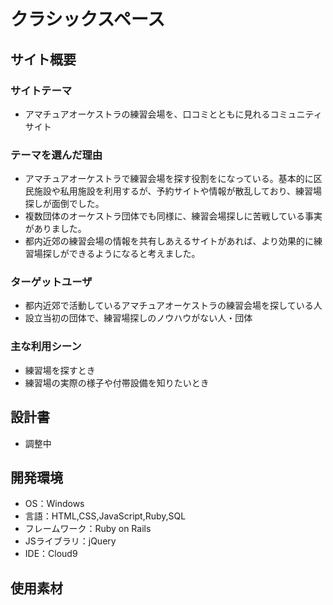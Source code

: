 # クラシックスペース
## サイト概要
### サイトテーマ
- アマチュアオーケストラの練習会場を、口コミとともに見れるコミュニティサイト

### テーマを選んだ理由
- アマチュアオーケストラで練習会場を探す役割をになっている。基本的に区民施設や私用施設を利用するが、予約サイトや情報が散乱しており、練習場探しが面倒でした。
- 複数団体のオーケストラ団体でも同様に、練習会場探しに苦戦している事実がありました。
- 都内近郊の練習会場の情報を共有しあえるサイトがあれば、より効果的に練習場探しができるようになると考えました。

### ターゲットユーザ
- 都内近郊で活動しているアマチュアオーケストラの練習会場を探している人
- 設立当初の団体で、練習場探しのノウハウがない人・団体

### 主な利用シーン
- 練習場を探すとき
- 練習場の実際の様子や付帯設備を知りたいとき


## 設計書
- 調整中


## 開発環境
- OS：Windows
- 言語：HTML,CSS,JavaScript,Ruby,SQL
- フレームワーク：Ruby on Rails
- JSライブラリ：jQuery
- IDE：Cloud9

## 使用素材
